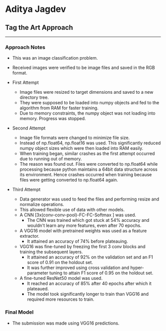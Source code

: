# Aditya Jagdev
## Tag the Art Approach
---
### Approach Notes
* This was an image classification problem. 
* Received images were verified to be image files and saved in the RGB format.

* First Attempt
  * Image files were resized to target dimensions and saved to a new directory tree.
  * They were supposed to be loaded into numpy objects and fed to the algorithm from RAM for faster training.
  * Due to memory constraints, the numpy object was not loading into memory. Progress was stopped.

* Second Attempt
  * Image file formats were changed to minimize file size.
  * Instead of np.float64, np.float16 was used. This significantly reduced numpy object sizes which were then loaded into RAM easily.
  * When training began, similar crashes as the first attempt occurred due to running out of memory.
  * The reason was found out. Files were converted to np.float64 while processing because python maintains a 64bit data structure across its environment. Hence crashes occurred when training because files were getting converted to np.float64 again.

* Third Attempt
  * Data generator was used to feed the files and performing resize and normalize operations.
  * This allowed flexible use of data with other models.
  * A CNN [3x(conv-conv-pool)-FC-FC-Softmax ] was used.
    * The CNN was trained which got stuck at 54% accuracy and wouldn't learn any more features, even after 70 epochs.
  * A VGG16 model with pretrained weights was used as a feature extractor.
    * It attained an accuracy of 74% before plateauing.
  * VGG16 was fine-tuned by freezing the first 3 conv blocks and training the subsequent layers.
    * It attained an accuracy of 92% on the validation set and an F1 score of 0.91 on the holdout set.
    * It was further improved using cross validation and hyper-parameter tuning to attain F1 score of 0.95 on the holdout set.
  * A fine-tuned ResNet50 model was used.
    * It reached an accuracy of 85% after 40 epochs after which it plateaued.
    * The model took significantly longer to train than VGG16 and required more resources to train.

### Final Model
* The submission was made using VGG16 predictions.